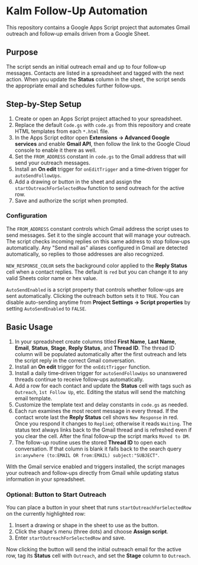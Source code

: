 # Kalm Follow-Up Automation

This repository contains a Google Apps Script project that automates Gmail outreach and follow‑up emails driven from a Google Sheet.

## Purpose

The script sends an initial outreach email and up to four follow‑up messages. Contacts are listed in a spreadsheet and tagged with the next action. When you update the **Status** column in the sheet, the script sends the appropriate email and schedules further follow‑ups.

## Step-by-Step Setup

1. Create or open an Apps Script project attached to your spreadsheet.
2. Replace the default `Code.gs` with `code.gs` from this repository and create HTML templates from each `*.html` file.
3. In the Apps Script editor open **Extensions → Advanced Google services** and enable **Gmail API**, then follow the link to the Google Cloud console to enable it there as well.
4. Set the `FROM_ADDRESS` constant in `code.gs` to the Gmail address that will send your outreach messages.
5. Install an **On edit** trigger for `onEditTrigger` and a time‑driven trigger for `autoSendFollowUps`.
6. Add a drawing or button in the sheet and assign the `startOutreachForSelectedRow` function to send outreach for the active row.
7. Save and authorize the script when prompted.

### Configuration

The `FROM_ADDRESS` constant controls which Gmail address the script uses to send messages. Set it to the single account that will manage your outreach. The script checks incoming replies on this same address to stop follow‑ups automatically.
Any "Send mail as" aliases configured in Gmail are detected automatically, so replies to those addresses are also recognized.

`NEW_RESPONSE_COLOR` sets the background color applied to the **Reply Status** cell when a contact replies. The default is `red` but you can change it to any valid Sheets color name or hex value.

`AutoSendEnabled` is a script property that controls whether follow-ups are sent
automatically. Clicking the outreach button sets it to `TRUE`. You can disable
auto-sending anytime from **Project Settings → Script properties** by setting
`AutoSendEnabled` to `FALSE`.

## Basic Usage

1. In your spreadsheet create columns titled **First Name**, **Last Name**, **Email**, **Status**, **Stage**, **Reply Status**, and **Thread ID**.
   The thread ID column will be populated automatically after the first outreach and lets the script reply in the correct Gmail conversation.
2. Install an **On edit** trigger for the `onEditTrigger` function.
3. Install a daily time‑driven trigger for `autoSendFollowUps` so unanswered threads continue to receive follow‑ups automatically.
4. Add a row for each contact and update the **Status** cell with tags such as `Outreach`, `1st Follow Up`, etc. Editing the status will send the matching email template.
5. Customize the template text and delay constants in `code.gs` as needed.
6. Each run examines the most recent message in every thread. If the contact wrote last the **Reply Status** cell shows `New Response` in red. Once you respond it changes to `Replied`; otherwise it reads `Waiting`. The status text always links back to the Gmail thread and is refreshed even if you clear the cell. After the final follow‑up the script marks `Moved to DM`.
7. The follow-up routine uses the stored **Thread ID** to open each conversation. If that column is blank it falls back to the search query `in:anywhere (to:EMAIL OR from:EMAIL) subject:"SUBJECT"`.

With the Gmail service enabled and triggers installed, the script manages your outreach and follow‑ups directly from Gmail while updating status information in your spreadsheet.

### Optional: Button to Start Outreach

You can place a button in your sheet that runs `startOutreachForSelectedRow` on
the currently highlighted row:

1. Insert a drawing or shape in the sheet to use as the button.
2. Click the shape's menu (three dots) and choose **Assign script**.
3. Enter `startOutreachForSelectedRow` and save.

Now clicking the button will send the initial outreach email for the active row,
tag its **Status** cell with `Outreach`, and set the **Stage** column to `Outreach`.
